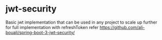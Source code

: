 # jwt-security
Basic jwt implementation that can be used in any project to scale up further
for full implementation with refreshToken refer https://github.com/ali-bouali/spring-boot-3-jwt-security/
